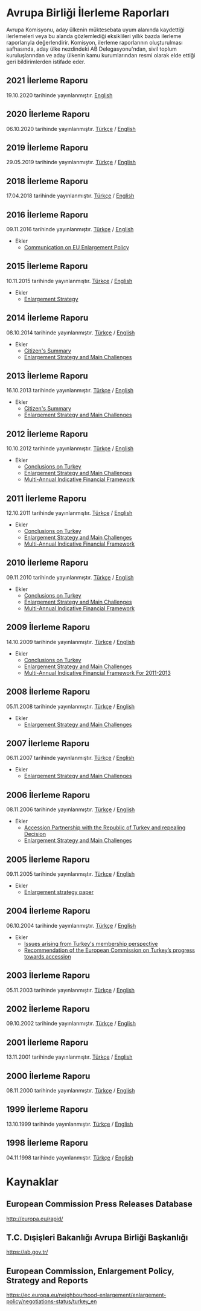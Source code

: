 # Avrupa Birliği İlerleme Raporları

Avrupa Komisyonu, aday ülkenin müktesebata uyum alanında kaydettiği ilerlemeleri veya bu alanda gözlemlediği eksiklileri yıllık bazda ilerleme raporlarıyla değerlendirir. Komisyon, ilerleme raporlarının oluşturulması safhasında, aday ülke nezdindeki AB Delegasyonu'ndan, sivil toplum kuruluşlarından ve aday ülkenin kamu kurumlarından resmi olarak elde ettiği geri bildirimlerden istifade eder.

## 2021 İlerleme Raporu

19.10.2020 tarihinde yayınlanmıştır. [English](raporlar/2021.en.pdf)

## 2020 İlerleme Raporu

06.10.2020 tarihinde yayınlanmıştır. [Türkçe](raporlar/2020.tr.pdf) / [English](raporlar/2020.en.pdf)

## 2019 İlerleme Raporu

29.05.2019 tarihinde yayınlanmıştır. [Türkçe](raporlar/2019.tr.pdf) / [English](raporlar/2019.en.pdf)

## 2018 İlerleme Raporu

17.04.2018 tarihinde yayınlanmıştır. [Türkçe](raporlar/2018.tr.pdf) / [English](raporlar/2018.en.pdf)

## 2016 İlerleme Raporu

09.11.2016 tarihinde yayınlanmıştır. [Türkçe](raporlar/2016.tr.pdf) / [English](raporlar/2016.en.pdf)

- Ekler
  - [Communication on EU Enlargement Policy](ekler/2016-communication-on-eu-enlargement-policy.en.pdf)

## 2015 İlerleme Raporu

10.11.2015 tarihinde yayınlanmıştır. [Türkçe](raporlar/2015.tr.pdf) / [English](raporlar/2015.en.pdf)

- Ekler
  - [Enlargement Strategy](ekler/2015-enlargement-strategy.en.pdf)

## 2014 İlerleme Raporu

08.10.2014 tarihinde yayınlanmıştır. [Türkçe](raporlar/2014.tr.pdf) / [English](raporlar/2014.en.pdf)

- Ekler
  - [Citizen's Summary](ekler/2014-citizen-s-summary.en.pdf)
  - [Enlargement Strategy and Main Challenges](ekler/2014-enlargement-strategy-and-main-challenges.en.pdf)

## 2013 İlerleme Raporu

16.10.2013 tarihinde yayınlanmıştır. [Türkçe](raporlar/2013.tr.pdf) / [English](raporlar/2013.en.pdf)

- Ekler
  - [Citizen's Summary](ekler/2013-citizen-s-summary.en.pdf)
  - [Enlargement Strategy and Main Challenges](ekler/2013-enlargement-strategy-and-main-challenges.en.pdf)

## 2012 İlerleme Raporu

10.10.2012 tarihinde yayınlanmıştır. [Türkçe](raporlar/2012.tr.pdf) / [English](raporlar/2012.en.pdf)

- Ekler
  - [Conclusions on Turkey](ekler/2012-conclusions-on-turkey.en.pdf)
  - [Enlargement Strategy and Main Challenges](ekler/2012-enlargement-strategy-and-main-challenges.en.pdf)
  - [Multi-Annual Indicative Financial Framework](ekler/2012-multi-annual-indicative-financial-framework.en.pdf)

## 2011 İlerleme Raporu

12.10.2011 tarihinde yayınlanmıştır. [Türkçe](raporlar/2011.tr.pdf) / [English](raporlar/2011.en.pdf)

- Ekler
  - [Conclusions on Turkey](ekler/2011-conclusions-on-turkey.en.pdf)
  - [Enlargement Strategy and Main Challenges](ekler/2011-enlargement-strategy-and-main-challenges.en.pdf)
  - [Multi-Annual Indicative Financial Framework](ekler/2011-multi-annual-indicative-financial-framework.en.pdf)

## 2010 İlerleme Raporu

09.11.2010 tarihinde yayınlanmıştır. [Türkçe](raporlar/2010.tr.pdf) / [English](raporlar/2010.en.pdf)

- Ekler
  - [Conclusions on Turkey](ekler/2010-conclusions-on-turkey.en.pdf)
  - [Enlargement Strategy and Main Challenges](ekler/2010-enlargement-strategy-and-main-challenges.en.pdf)
  - [Multi-Annual Indicative Financial Framework](ekler/2010-multi-annual-indicative-financial-framework.en.pdf)

## 2009 İlerleme Raporu

14.10.2009 tarihinde yayınlanmıştır. [Türkçe](raporlar/2009.tr.pdf) / [English](raporlar/2009.en.pdf)

- Ekler
  - [Conclusions on Turkey](ekler/2009-conclusions-on-turkey.en.pdf)
  - [Enlargement Strategy and Main Challenges](ekler/2009-enlargement-strategy-and-main-challenges.en.pdf)
  - [Multi-Annual Indicative Financial Framework For 2011-2013](ekler/2009-multi-annual-indicative-financial-framework-for-2011-2013.en.pdf)

## 2008 İlerleme Raporu

05.11.2008 tarihinde yayınlanmıştır. [Türkçe](raporlar/2008.tr.pdf) / [English](raporlar/2008.en.pdf)

- Ekler
  - [Enlargement Strategy and Main Challenges](ekler/2008-enlargement-strategy-and-main-challenges.en.pdf)

## 2007 İlerleme Raporu

06.11.2007 tarihinde yayınlanmıştır. [Türkçe](raporlar/2007.tr.pdf) / [English](raporlar/2007.en.pdf)

- Ekler
  - [Enlargement Strategy and Main Challenges](ekler/2007-enlargement-strategy-and-main-challenges.en.pdf)

## 2006 İlerleme Raporu

08.11.2006 tarihinde yayınlanmıştır. [Türkçe](raporlar/2006.tr.pdf) / [English](raporlar/2006.en.pdf)

- Ekler
  - [Accession Partnership with the Republic of Turkey and repealing Decision](ekler/2006-accession-partnership-with-the-republic-of-turkey-and-repealing-decision.en.pdf)
  - [Enlargement Strategy and Main Challenges](ekler/2006-enlargement-strategy-and-main-challenges.en.pdf)

## 2005 İlerleme Raporu

09.11.2005 tarihinde yayınlanmıştır. [Türkçe](raporlar/2005.tr.pdf) / [English](raporlar/2005.en.pdf)

- Ekler
  - [Enlargement strategy paper](ekler/2005-enlargement-strategy-paper.en.pdf)

## 2004 İlerleme Raporu

06.10.2004 tarihinde yayınlanmıştır. [Türkçe](raporlar/2004.tr.pdf) / [English](raporlar/2004.en.pdf)

- Ekler
  - [Issues arising from Turkey's membership perspective](ekler/2004-issues-arising-from-turkey-s-membership-perspective.en.pdf)
  - [Recommendation of the European Commission on Turkey’s progress towards accession](ekler/2004-recommendation-of-the-european-commission-on-turkeys-progress-towards-accession.en.pdf)

## 2003 İlerleme Raporu

05.11.2003 tarihinde yayınlanmıştır. [Türkçe](raporlar/2003.tr.pdf) / [English](raporlar/2003.en.pdf)

## 2002 İlerleme Raporu

09.10.2002 tarihinde yayınlanmıştır. [Türkçe](raporlar/2002.tr.pdf) / [English](raporlar/2002.en.pdf)

## 2001 İlerleme Raporu

13.11.2001 tarihinde yayınlanmıştır. [Türkçe](raporlar/2001.tr.pdf) / [English](raporlar/2001.en.pdf)

## 2000 İlerleme Raporu

08.11.2000 tarihinde yayınlanmıştır. [Türkçe](raporlar/2000.tr.pdf) / [English](raporlar/2000.en.pdf)

## 1999 İlerleme Raporu

13.10.1999 tarihinde yayınlanmıştır. [Türkçe](raporlar/1999.tr.pdf) / [English](raporlar/1999.en.pdf)

## 1998 İlerleme Raporu

04.11.1998 tarihinde yayınlanmıştır. [Türkçe](raporlar/1998.tr.pdf) / [English](raporlar/1998.en.pdf)

# Kaynaklar

## European Commission Press Releases Database

http://europa.eu/rapid/

## T.C. Dışişleri Bakanlığı Avrupa Birliği Başkanlığı

https://ab.gov.tr/

## European Commission, Enlargement Policy, Strategy and Reports

https://ec.europa.eu/neighbourhood-enlargement/enlargement-policy/negotiations-status/turkey_en
